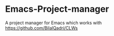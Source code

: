 # Emacs-Project-manager
A project manager for Emacs which works with https://github.com/BilalQadri/CLWs
